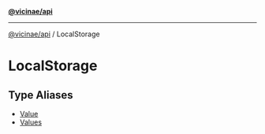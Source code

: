 [**@vicinae/api**](../../../README.md)

***

[@vicinae/api](../../../README.md) / LocalStorage

# LocalStorage

## Type Aliases

- [Value](type-aliases/Value.md)
- [Values](type-aliases/Values.md)
